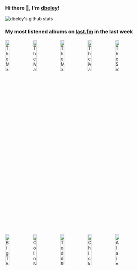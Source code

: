 ### Hi there 👋, I'm [dbeley](https://dbeley.ovh/en)!

![dbeley's github stats](https://github-readme-stats.vercel.app/api?username=dbeley)

### My most listened albums on [last.fm](https://www.last.fm/user/d_beley) in the last week

[<img src='https://lastfm.freetls.fastly.net/i/u/300x300/8695a71527f248f3c8a9875b42d0f508.jpg' width='16%' height='16%' alt='The Magnetic Fields - 69 Love Songs'>](https://www.last.fm/music/the%2bmagnetic%2bfields/69%2blove%2bsongs)&nbsp;
[<img src='https://lastfm.freetls.fastly.net/i/u/300x300/7dbbfe5461f6495ab0a216db3316f976.jpg' width='16%' height='16%' alt='The Magnetic Fields - i'>](https://www.last.fm/music/the%2bmagnetic%2bfields/i)&nbsp;
[<img src='https://lastfm.freetls.fastly.net/i/u/300x300/96da63916e6341a9bb2e98f24c99a0c3.png' width='16%' height='16%' alt='The Magnetic Fields - Holiday'>](https://www.last.fm/music/the%2bmagnetic%2bfields/holiday)&nbsp;
[<img src='https://lastfm.freetls.fastly.net/i/u/300x300/f26cf6845f6560a0d35bf6b2d1984498.jpg' width='16%' height='16%' alt='The Magnetic Fields - Get Lost'>](https://www.last.fm/music/the%2bmagnetic%2bfields/get%2blost)&nbsp;
[<img src='https://lastfm.freetls.fastly.net/i/u/300x300/a43c6cfd9d14f09ae31e7f1b00fae5b8.jpg' width='16%' height='16%' alt='The Smile - Wall of Eyes'>](https://www.last.fm/music/the%2bsmile/wall%2bof%2beyes)&nbsp;
<br>
[<img src='https://lastfm.freetls.fastly.net/i/u/300x300/c5ead34a6aca64a663a3ed83fadfc742.jpg' width='16%' height='16%' alt='Big Thief - Dragon New Warm Mountain I Believe in You'>](https://www.last.fm/music/big%2bthief/dragon%2bnew%2bwarm%2bmountain%2bi%2bbelieve%2bin%2byou)&nbsp;
[<img src='https://lastfm.freetls.fastly.net/i/u/300x300/0556b8ef074bcdecae3a7a7973342466.png' width='16%' height='16%' alt='Colin Newman - A-Z'>](https://www.last.fm/music/colin%2bnewman/a-z)&nbsp;
[<img src='https://lastfm.freetls.fastly.net/i/u/300x300/3e0cb27c868af52a6902552aac2a089a.jpg' width='16%' height='16%' alt='Todd Rundgren - Something/Anything?'>](https://www.last.fm/music/todd%2brundgren/something%252fanything%253f)&nbsp;
[<img src='https://lastfm.freetls.fastly.net/i/u/300x300/6f5bf612f0da41f49539c2b15560c50e.jpg' width='16%' height='16%' alt='Chick Corea - My Spanish Heart'>](https://www.last.fm/music/chick%2bcorea/my%2bspanish%2bheart)&nbsp;
[<img src='https://lastfm.freetls.fastly.net/i/u/300x300/2e999e8e977f004e97f17d0d8dc8c37f.jpg' width='16%' height='16%' alt='Alain Bashung - Chatterton'>](https://www.last.fm/music/alain%2bbashung/chatterton)&nbsp;
<br>
